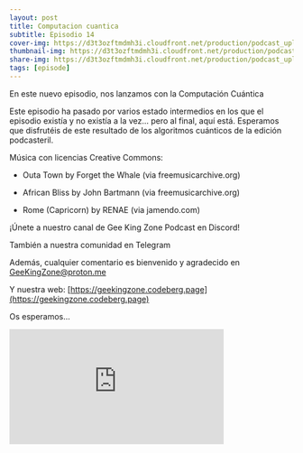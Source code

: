 ```yaml
---
layout: post
title: Computacion cuantica
subtitle: Episodio 14
cover-img: https://d3t3ozftmdmh3i.cloudfront.net/production/podcast_uploaded_nologo400/14743809/14743809-1619370372653-eb16be7dd0aee.jpg
thumbnail-img: https://d3t3ozftmdmh3i.cloudfront.net/production/podcast_uploaded_nologo400/14743809/14743809-1619370372653-eb16be7dd0aee.jpg
share-img: https://d3t3ozftmdmh3i.cloudfront.net/production/podcast_uploaded_nologo400/14743809/14743809-1619370372653-eb16be7dd0aee.jpg
tags: [episode]
---
```


En este nuevo episodio, nos lanzamos con la Computación Cuántica

Este episodio ha pasado por varios estado intermedios en los que el episodio existía y no existía a la vez... pero al final, aquí está. Esperamos que disfrutéis de este resultado de los algoritmos cuánticos de la edición podcasteril.

  

  

Música con licencias Creative Commons:

- Outa Town by Forget the Whale (via freemusicarchive.org)

- African Bliss by John Bartmann (via freemusicarchive.org)

- Rome (Capricorn) by RENAE (via jamendo.com)&nbsp;

  

¡Únete a nuestro canal de Gee King Zone Podcast en Discord!

También a nuestra comunidad en Telegram&nbsp;

Además, cualquier comentario es bienvenido y agradecido en GeeKingZone@proton.me

Y nuestra web: [https://geekingzone.codeberg.page](https://geekingzone.codeberg.page)

  

Os esperamos...
<iframe src='https://podcasters.spotify.com/pod/show/geekingzone/embed/episodes/Computacin-cuntica-e1ilm7a' height='204px' width='380px' frameborder='0' scrolling='no'></iframe>